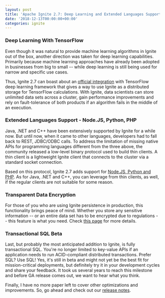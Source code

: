 ```yaml
---
layout: post
title: 'Apache Ignite 2.7: Deep Learning and Extended Languages Support'
date: '2018-12-13T00:00:00+00:00'
categories: ignite
---
```

<h3>Deep Learning With TensorFlow</h3>

Even though it was natural to provide machine learning algorithms in Ignite out of the box, another direction was taken for deep learning capabilities. Primarily because machine learning approaches have already been adopted in businesses from big to small -- while deep learning is still being used for narrow and specific use cases.

Thus, Ignite 2.7 can boast about an <a href="https://ignite.apache.org/features/tensorflow.html" target="_blank">official integration</a> with TensorFlow deep learning framework that gives a way to use Ignite as a distributed storage for TensorFlow calculations. With Ignite, data scientists can store unlimited data sets across a cluster, gain performance improvements and rely on fault-tolerance of both products if an algorithm fails in the middle of an execution.

<h3>Extended Languages Support - Node.JS, Python, PHP</h3>

Java, .NET and C++ have been extensively supported by Ignite for a while now. But until now, when it came to other languages, developers had to fall back to REST, JDBC/ODBC calls. To address the limitation of missing native APIs for programming languages different from the three above, the community released a low-level binary protocol used to build thin clients. A thin client is a lightweight Ignite client that connects to the cluster via a standard socket connection.

Based on this protocol, Ignite 2.7 adds support for <a href="https://apacheignite.readme.io/docs/thin-clients" target="_blank">Node.JS, Python and PHP</a>. As for Java, .NET and C++, you can leverage from thin clients, as well, if the regular clients are not suitable for some reason.


<h3>Transparent Data Encryption</h3>

For those of you who are using Ignite persistence in production, this functionality brings peace of mind. Whether you store any sensitive information -- or an entire data set has to be encrypted due to regulations -- this feature is what you need. Check <a href="https://apacheignite.readme.io/docs/transparent-data-encryption" target="_blank">this page</a> for more details. 

<h3>Transactional SQL Beta</h3>

Last, but probably the most anticipated addition to Ignite, is fully transactional SQL. You're no longer limited to key-value APIs if an application needs to run ACID-compliant distributed transactions. Prefer SQL? Use SQL! Yes, it's still in beta and might not yet be the best fit for mission-critical deployments, but definitely try it in your development cycles and share your feedback. It took us several years to reach this milestone and before GA release comes out, we want to hear what you think. 

Finally, I have no more paper left to cover other optimizations and improvements. So, go ahead and check out our <a href="https://ignite.apache.org/releases/2.7.0/release_notes.html">release notes</a>.
